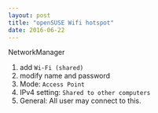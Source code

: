 ```yaml
---
layout: post
title: "openSUSE Wifi hotspot"
date: 2016-06-22
---
```



NetworkManager
  1. add `Wi-Fi (shared)`
  2. modify name and password
  3. Mode: `Access Point`
  3. IPv4 setting: `Shared to other computers`
  4. General: All user may connect to this.
